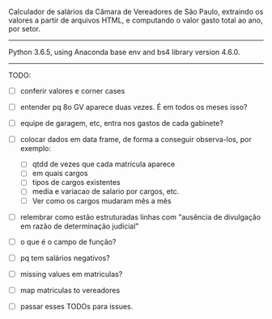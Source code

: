 Calculador de salários da Câmara de Vereadores de São Paulo, extraindo os valores a partir de arquivos HTML, e computando o valor gasto total ao ano, por setor.

---

Python 3.6.5, using Anaconda base env and bs4 library version 4.6.0.

---

TODO:
- [ ] conferir valores e corner cases
- [ ] entender pq 8o GV aparece duas vezes. É em todos os meses isso?
- [ ] equipe de garagem, etc, entra nos gastos de cada gabinete?
- [ ] colocar dados em data frame, de forma a conseguir observa-los, por exemplo:
    - [ ] qtdd de vezes que cada matrícula aparece
    - [ ] em quais cargos
    - [ ] tipos de cargos existentes
    - [ ] media e variacao de salario por cargos, etc. 
    - [ ] Ver como os cargos mudaram mês a mês
- [ ] relembrar como estão estruturadas linhas com "ausência de divulgação em razão de determinação judicial"
- [ ] o que é o campo de função?
- [ ] pq tem salários negativos?
- [ ] missing values em matriculas?
- [ ] map matriculas to vereadores
- [ ] passar esses TODOs para issues.




